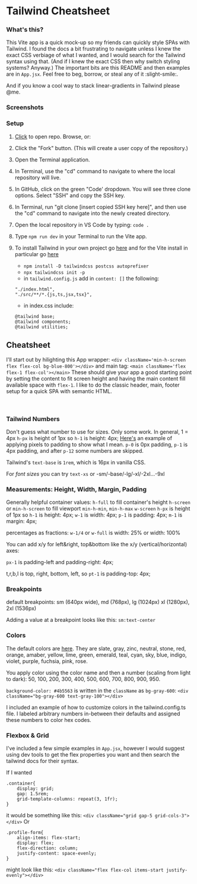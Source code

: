 # **Tailwind Cheatsheet**

### What's this?
This Vite app is a quick mock-up so my friends can quickly style SPAs with Tailwind. I found the docs a bit frustrating to navigate unless I knew the exact CSS verbiage of what I wanted, and I would search for the Tailwind syntax using that. (And if I knew the exact CSS then why switch styling systems? Anyway.) The important bits are this README and then examples are in `App.jsx`. Feel free to beg, borrow, or steal any of it :slight-smile:.

And if you know a cool way to stack linear-gradients in Tailwind please @me.

### Screenshots



### Setup
1. [Click](https://github.com/ElBrewster/Classic-Fit) to open repo. Browse, or: 
2. Click the "Fork" button. (This will create a user copy of the repository.)
3. Open the Terminal application.
4. In Terminal, use the "cd" command to navigate to where the local repository will live.
5. In GitHub, click on the green "Code' dropdown. You will see three clone options. Select "SSH" and copy the SSH key.
6. In Terminal, run "git clone [insert copied SSH key here]", and then use the "cd" command to navigate into the newly created directory.
7. Open the local repository in VS Code by typing: `code .`
8. Type `npm run dev` in your Terminal to run the Vite app.

9. To install Tailwind in your own project go [here](https://tailwindcss.com/docs/installation) and for the Vite install in particular go [here](https://tailwindcss.com/docs/guides/vite) 
    - `npm install -D tailwindcss postcss autoprefixer`
    - `npx tailwindcss init -p `
    - in `tailwind.config.js` add in `content: []` the following:
    ```    
    "./index.html",
    "./src/**/*.{js,ts,jsx,tsx}",
    ```
    - in index.css include:
    ```
    @tailwind base;
    @tailwind components;
    @tailwind utilities;
    ```
## Cheatsheet
I'll start out by hilighting this App wrapper:
`<div className='min-h-screen flex flex-col bg-blue-800'></div>`
and main tag:
`<main className='flex flex-1 flex-col'></main>`
These should give your app a good starting point by setting the content to fit screen height and having the main content fill available space with `flex-1`.
I like to do the classic header, main, footer setup for a quick SPA with semantic HTML.
<div>
    <header></header>
    <main></main>
    <footer></footer>
</div>

### Tailwind Numbers

Don't guess what number to use for sizes. Only some work.
In general, 1 = 4px
`h-px` is height of 1px
so `h-1` is height: 4px;
[Here's](https://tailwindcss.com/docs/padding#add-padding-to-a-single-side) an example of applying pixels to padding to show what I mean. `p-0` is 0px padding, `p-1` is 4px padding, and after `p-12` some numbers are skipped.

Tailwind's `text-base` is `1rem`, which is 16px in vanilla CSS.

For *font sizes* you can try `text-xs` or -sm/-base/-lg/-xl/-2xl...-9xl


### Measurements: Height, Width, Margin, Padding
Generally helpful container values:
`h-full` to fill container's height
`h-screen` or `min-h-screen` to fill viewport 
`min-h-min`, `min-h-max`
`w-screen`
`h-px` is height of 1px
so `h-1` is height: 4px;
`w-1` is width: 4px;
`p-1` is padding: 4px;
`m-1` is margin: 4px;

percentages as fractions:
`w-1/4` or `w-full` is width: 25% or width: 100%

You can add x/y for left&right, top&bottom like the x/y (vertical/horizontal) axes: 

`px-1` is padding-left and padding-right: 4px;

t,r,b,l is top, right, bottom, left, so `pt-1` is padding-top: 4px;

### Breakpoints
default breakpoints: 
sm (640px wide), 
md (768px), 
lg (1024px) 
xl (1280px), 
2xl (1536px)

Adding a value at a breakpoint looks like this: `sm:text-center` 

### Colors
The default colors are [here](https://tailwindcss.com/docs/customizing-colors). 
They are slate, gray, zinc, neutral, stone, red, orange, amaber, yellow, lime, green, emerald, teal, cyan, sky, blue, indigo, violet, purple, fuchsia, pink, rose.

You apply color using the color name and then a number (scaling from light to dark): 50, 100, 200, 300, 400, 500, 600, 700, 800, 900, 950.

`background-color: #4b5563` is written in the `className` as `bg-gray-600`:
`<div className="bg-gray-600 text-gray-100"></div>`

I included an example of how to customize colors in the tailwind.config.ts file. I labeled arbitrary numbers in-between their defaults and assigned these numbers to color hex codes. 

### Flexbox & Grid
I've included a few simple examples in `App.jsx`, however I would suggest using dev tools to get the flex properties you want and then search the tailwind docs for their syntax.

If I wanted 
```
.container{
    display: grid;
    gap: 1.5rem;
    grid-template-columns: repeat(3, 1fr);
}
```
it would be something like this:
`<div className="grid gap-5 grid-cols-3"></div>`
Or
```
.profile-form{
    align-items: flex-start;
    display: flex;
    flex-direction: column;
    justify-content: space-evenly;
}
```
might look like this:
`<div className="flex flex-col items-start justify-evenly"></div>`
